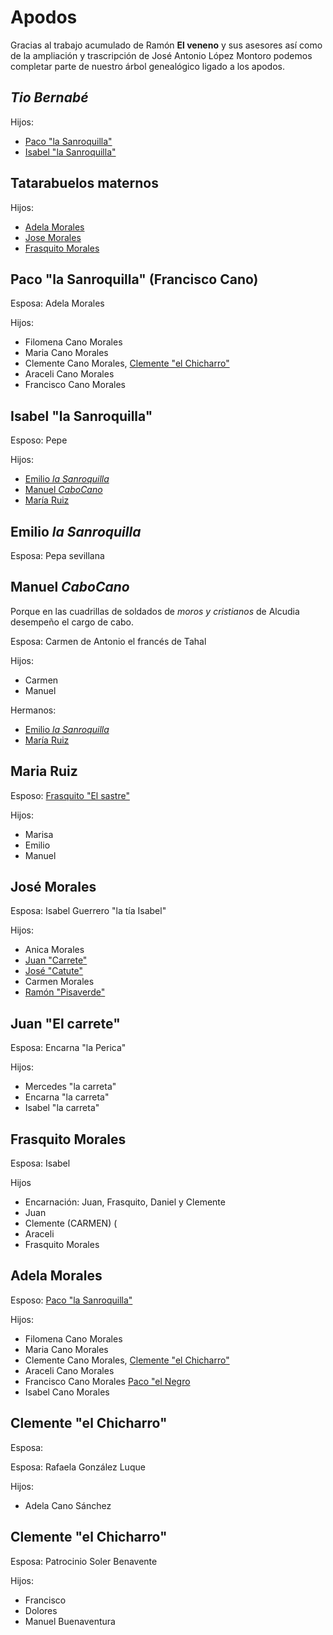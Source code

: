 # Apodos
Gracias al trabajo acumulado de Ramón **El veneno** y sus asesores así como de la ampliación y trascripción de José Antonio López Montoro podemos completar parte de nuestro árbol genealógico ligado a los apodos.


## *Tio Bernabé*

Hijos:
  - [Paco "la Sanroquilla"](#PacolaSanroquilla)
  - [Isabel "la Sanroquilla"](#IsabellaSanroquilla)


<a name="tatara"></a> 
## Tatarabuelos maternos
  
  Hijos:
  - [Adela Morales](#AdelaMorales)
  - [Jose Morales](#JoseMorales)
  - [Frasquito Morales](#FrasquitoMorales)


<a name="PacolaSanroquilla"></a> 
## Paco "la Sanroquilla" (Francisco Cano)
  Esposa: Adela Morales
  
  Hijos:
  - Filomena Cano Morales 
  - Maria Cano Morales
  - Clemente Cano Morales, [Clemente "el Chicharro"](#ClementeelChicharro)
  - Araceli Cano Morales
  - Francisco Cano Morales

<a name="IsabellaSanroquilla"></a> 
## Isabel "la Sanroquilla"
  Esposo: Pepe
  
  Hijos: 
  - [Emilio *la Sanroquilla*](#EmilioLaSanroquilla)
  - [Manuel *CaboCano*](#ManuelCaboCano)
  - [María Ruiz](#MariaRuiz)

<a name="EmilioLaSanroquilla"></a> 
## Emilio *la Sanroquilla* 
  Esposa: Pepa sevillana


<a name="ManuelCaboCano"></a> 
## Manuel *CaboCano*
  Porque en las cuadrillas de soldados de *moros y cristianos* de Alcudia desempeño el cargo de cabo.
  
  Esposa: Carmen de Antonio el francés de Tahal
  
  Hijos: 
  - Carmen
  - Manuel

  Hermanos:
  - [Emilio *la Sanroquilla*](#EmilioLaSanroquilla)
  - [María Ruiz](#MariaRuiz)


<a name="MariaRuiz"></a> 
## Maria Ruiz
  Esposo: [Frasquito "El sastre"](#Frasquitoelsastre)

  Hijos:
  - Marisa
  - Emilio
  - Manuel
  

<a name="JoséMorales"></a> 
## José Morales  
  Esposa: Isabel Guerrero "la tía Isabel"
  
  Hijos:
  - Anica Morales
  - [Juan "Carrete"](#JuanCarrete)
  - [José "Catute"](#JoseCatute)
  - Carmen Morales
  - [Ramón "Pisaverde"](#RamonPisaverde)
  
  
  <a name="JuanCarrete"></a> 
## Juan "El carrete"  
  Esposa: Encarna "la Perica"
  
  Hijos:
  - Mercedes "la carreta"
  - Encarna "la carreta"
  - Isabel "la carreta"


<a name="FrasquitoMorales"></a>
## Frasquito Morales
  Esposa: Isabel
  
  Hijos
  - Encarnación: Juan, Frasquito, Daniel y Clemente
  - Juan 
  - Clemente   (CARMEN) (
  - Araceli
  - Frasquito Morales



<a name="AdelaMorales"></a> 
## Adela Morales
  Esposo: [Paco "la Sanroquilla"](#PacolaSanroquilla)
  
  Hijos:
  - Filomena Cano Morales 
  - Maria Cano Morales
  - Clemente Cano Morales, [Clemente "el Chicharro"](#ClementeelChicharro)
  - Araceli Cano Morales
  - Francisco Cano Morales [Paco "el Negro](#Pacoelnegro)
  - Isabel Cano Morales


<a name="ClementeelChicharro"></a> 
## Clemente "el Chicharro"
  Esposa:
  
  Esposa: Rafaela González Luque
  
  Hijos: 
  - Adela Cano Sánchez




<a name="Pacoelnegro"></a> 
## Clemente "el Chicharro"
  Esposa: Patrocinio Soler Benavente
  
  Hijos:
  - Francisco
  - Dolores
  - Manuel Buenaventura
  
  
  
